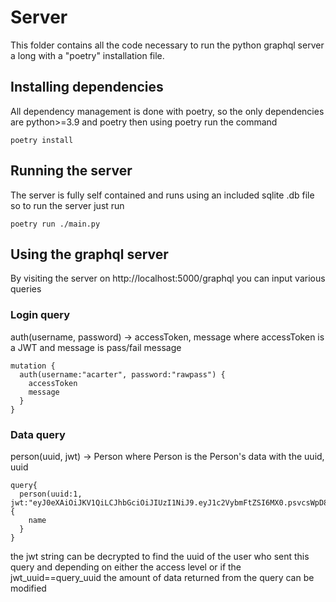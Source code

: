 # Server
This folder contains all the code necessary to run the python graphql server a long with a "poetry" installation file.

## Installing dependencies 
All dependency management is done with poetry, so the only dependencies are python>=3.9 and poetry then using poetry run the command
```
poetry install
```

## Running the server
The server is fully self contained and runs using an included sqlite .db file so to run the server just run
```
poetry run ./main.py
```

## Using the graphql server
By visiting the server on http://localhost:5000/graphql you can input various queries

### Login query 
auth(username, password) -> accessToken, message
where accessToken is a JWT and message is pass/fail message
```
mutation {
  auth(username:"acarter", password:"rawpass") {
    accessToken
    message
  }
}
```

### Data query
person(uuid, jwt) -> Person
where Person is the Person's data with the uuid, uuid
```
query{
  person(uuid:1, jwt:"eyJ0eXAiOiJKV1QiLCJhbGciOiJIUzI1NiJ9.eyJ1c2VybmFtZSI6MX0.psvcsWpD8k8ToNASO4RsXp6EM0NJhz4fu2gpIN_4V_E"){
    name
  }
}
```
the jwt string can be decrypted to find the uuid of the user who sent this query and depending on either the access level or if the jwt_uuid==query_uuid the amount of data returned from the query can be modified


